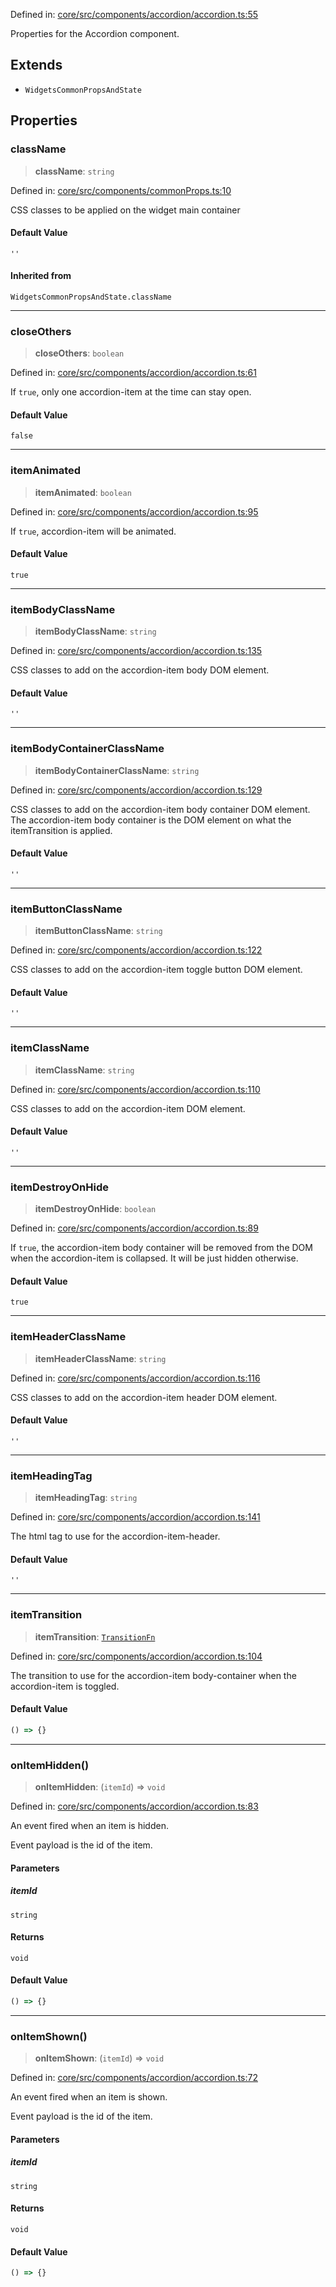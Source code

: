 Defined in: [core/src/components/accordion/accordion.ts:55](https://github.com/AmadeusITGroup/AgnosUI/blob/5d373b5cbcc1bda3d9673c05179d89933e1654d0/core/src/components/accordion/accordion.ts#L55)

Properties for the Accordion component.

## Extends

- `WidgetsCommonPropsAndState`

## Properties

### className

> **className**: `string`

Defined in: [core/src/components/commonProps.ts:10](https://github.com/AmadeusITGroup/AgnosUI/blob/5d373b5cbcc1bda3d9673c05179d89933e1654d0/core/src/components/commonProps.ts#L10)

CSS classes to be applied on the widget main container

#### Default Value

`''`

#### Inherited from

`WidgetsCommonPropsAndState.className`

***

### closeOthers

> **closeOthers**: `boolean`

Defined in: [core/src/components/accordion/accordion.ts:61](https://github.com/AmadeusITGroup/AgnosUI/blob/5d373b5cbcc1bda3d9673c05179d89933e1654d0/core/src/components/accordion/accordion.ts#L61)

If `true`, only one accordion-item at the time can stay open.

#### Default Value

`false`

***

### itemAnimated

> **itemAnimated**: `boolean`

Defined in: [core/src/components/accordion/accordion.ts:95](https://github.com/AmadeusITGroup/AgnosUI/blob/5d373b5cbcc1bda3d9673c05179d89933e1654d0/core/src/components/accordion/accordion.ts#L95)

If `true`, accordion-item will be animated.

#### Default Value

`true`

***

### itemBodyClassName

> **itemBodyClassName**: `string`

Defined in: [core/src/components/accordion/accordion.ts:135](https://github.com/AmadeusITGroup/AgnosUI/blob/5d373b5cbcc1bda3d9673c05179d89933e1654d0/core/src/components/accordion/accordion.ts#L135)

CSS classes to add on the accordion-item body DOM element.

#### Default Value

`''`

***

### itemBodyContainerClassName

> **itemBodyContainerClassName**: `string`

Defined in: [core/src/components/accordion/accordion.ts:129](https://github.com/AmadeusITGroup/AgnosUI/blob/5d373b5cbcc1bda3d9673c05179d89933e1654d0/core/src/components/accordion/accordion.ts#L129)

CSS classes to add on the accordion-item body container DOM element.
The accordion-item body container is the DOM element on what the itemTransition is applied.

#### Default Value

`''`

***

### itemButtonClassName

> **itemButtonClassName**: `string`

Defined in: [core/src/components/accordion/accordion.ts:122](https://github.com/AmadeusITGroup/AgnosUI/blob/5d373b5cbcc1bda3d9673c05179d89933e1654d0/core/src/components/accordion/accordion.ts#L122)

CSS classes to add on the accordion-item toggle button DOM element.

#### Default Value

`''`

***

### itemClassName

> **itemClassName**: `string`

Defined in: [core/src/components/accordion/accordion.ts:110](https://github.com/AmadeusITGroup/AgnosUI/blob/5d373b5cbcc1bda3d9673c05179d89933e1654d0/core/src/components/accordion/accordion.ts#L110)

CSS classes to add on the accordion-item DOM element.

#### Default Value

`''`

***

### itemDestroyOnHide

> **itemDestroyOnHide**: `boolean`

Defined in: [core/src/components/accordion/accordion.ts:89](https://github.com/AmadeusITGroup/AgnosUI/blob/5d373b5cbcc1bda3d9673c05179d89933e1654d0/core/src/components/accordion/accordion.ts#L89)

If `true`, the accordion-item body container will be removed from the DOM when the accordion-item is collapsed. It will be just hidden otherwise.

#### Default Value

`true`

***

### itemHeaderClassName

> **itemHeaderClassName**: `string`

Defined in: [core/src/components/accordion/accordion.ts:116](https://github.com/AmadeusITGroup/AgnosUI/blob/5d373b5cbcc1bda3d9673c05179d89933e1654d0/core/src/components/accordion/accordion.ts#L116)

CSS classes to add on the accordion-item header DOM element.

#### Default Value

`''`

***

### itemHeadingTag

> **itemHeadingTag**: `string`

Defined in: [core/src/components/accordion/accordion.ts:141](https://github.com/AmadeusITGroup/AgnosUI/blob/5d373b5cbcc1bda3d9673c05179d89933e1654d0/core/src/components/accordion/accordion.ts#L141)

The html tag to use for the accordion-item-header.

#### Default Value

`''`

***

### itemTransition

> **itemTransition**: [`TransitionFn`](../type-aliases/TransitionFn.md)

Defined in: [core/src/components/accordion/accordion.ts:104](https://github.com/AmadeusITGroup/AgnosUI/blob/5d373b5cbcc1bda3d9673c05179d89933e1654d0/core/src/components/accordion/accordion.ts#L104)

The transition to use for the accordion-item body-container when the accordion-item is toggled.

#### Default Value

```ts
() => {}
```

***

### onItemHidden()

> **onItemHidden**: (`itemId`) => `void`

Defined in: [core/src/components/accordion/accordion.ts:83](https://github.com/AmadeusITGroup/AgnosUI/blob/5d373b5cbcc1bda3d9673c05179d89933e1654d0/core/src/components/accordion/accordion.ts#L83)

An event fired when an item is hidden.

Event payload is the id of the item.

#### Parameters

##### itemId

`string`

#### Returns

`void`

#### Default Value

```ts
() => {}
```

***

### onItemShown()

> **onItemShown**: (`itemId`) => `void`

Defined in: [core/src/components/accordion/accordion.ts:72](https://github.com/AmadeusITGroup/AgnosUI/blob/5d373b5cbcc1bda3d9673c05179d89933e1654d0/core/src/components/accordion/accordion.ts#L72)

An event fired when an item is shown.

Event payload is the id of the item.

#### Parameters

##### itemId

`string`

#### Returns

`void`

#### Default Value

```ts
() => {}
```
